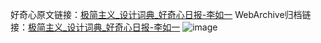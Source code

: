 好奇心原文链接：[极简主义_设计词典_好奇心日报-李如一](https://www.qdaily.com/articles/1665.html)
WebArchive归档链接：[极简主义_设计词典_好奇心日报-李如一](http://web.archive.org/web/20170205204746/http://www.qdaily.com:80/articles/1665.html)
![image](http://ww3.sinaimg.cn/large/007d5XDply1g3v4gxirjfj30u02latuv)